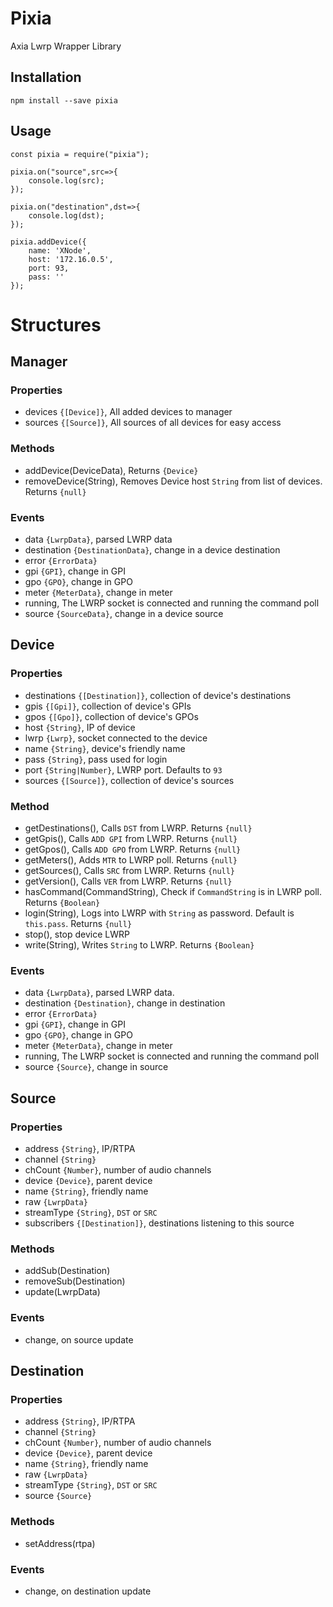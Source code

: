 # Pixia
Axia Lwrp Wrapper Library

## Installation
`npm install --save pixia`

## Usage
```
const pixia = require("pixia");

pixia.on("source",src=>{
    console.log(src);
});

pixia.on("destination",dst=>{
    console.log(dst);
});

pixia.addDevice({
    name: 'XNode',
    host: '172.16.0.5',
    port: 93,
    pass: ''
});
```

# Structures

## Manager

### Properties
- devices `{[Device]}`, All added devices to manager
- sources `{[Source]}`, All sources of all devices for easy access

### Methods
- addDevice(DeviceData), Returns `{Device}`
- removeDevice(String), Removes Device host `String` from list of devices. Returns `{null}`

### Events
- data `{LwrpData}`, parsed LWRP data
- destination `{DestinationData}`, change in a device destination
- error `{ErrorData}`
- gpi `{GPI}`, change in GPI
- gpo `{GPO}`, change in GPO
- meter `{MeterData}`, change in meter
- running, The LWRP socket is connected and running the command poll
- source `{SourceData}`, change in a device source


## Device

### Properties
- destinations `{[Destination]}`, collection of device's destinations
- gpis `{[Gpi]}`, collection of device's GPIs
- gpos `{[Gpo]}`, collection of device's GPOs
- host `{String}`, IP of device
- lwrp `{Lwrp}`, socket connected to the device
- name `{String}`, device's friendly name
- pass `{String}`, pass used for login
- port `{String|Number}`, LWRP port. Defaults to `93`
- sources `{[Source]}`, collection of device's sources

### Method
- getDestinations(), Calls `DST` from LWRP. Returns `{null}`
- getGpis(), Calls `ADD GPI` from LWRP. Returns `{null}`
- getGpos(), Calls `ADD GPO` from LWRP. Returns `{null}`
- getMeters(), Adds `MTR` to LWRP poll. Returns `{null}`
- getSources(), Calls `SRC` from LWRP. Returns `{null}`
- getVersion(), Calls `VER` from LWRP. Returns `{null}`
- hasCommand(CommandString), Check if `CommandString` is in LWRP poll. Returns `{Boolean}`
- login(String), Logs into LWRP with `String` as password. Default is `this.pass`. Returns `{null}`
- stop(), stop device LWRP
- write(String), Writes `String` to LWRP. Returns `{Boolean}`

### Events
- data `{LwrpData}`, parsed LWRP data.
- destination `{Destination}`, change in destination
- error `{ErrorData}`
- gpi `{GPI}`, change in GPI
- gpo `{GPO}`, change in GPO
- meter `{MeterData}`, change in meter
- running, The LWRP socket is connected and running the command poll
- source `{Source}`, change in source



## Source

### Properties
- address `{String}`, IP/RTPA
- channel `{String}`
- chCount `{Number}`, number of audio channels
- device `{Device}`, parent device
- name `{String}`, friendly name
- raw `{LwrpData}`
- streamType `{String}`, `DST` or `SRC`
- subscribers `{[Destination]}`, destinations listening to this source

### Methods
- addSub(Destination)
- removeSub(Destination)
- update(LwrpData)

### Events
- change, on source update


## Destination

### Properties
- address `{String}`, IP/RTPA
- channel `{String}`
- chCount `{Number}`, number of audio channels
- device `{Device}`, parent device
- name `{String}`, friendly name
- raw `{LwrpData}`
- streamType `{String}`, `DST` or `SRC`
- source `{Source}`

### Methods
- setAddress(rtpa)

### Events
- change, on destination update
